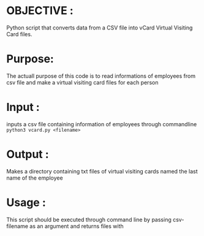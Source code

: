 # OBJECTIVE :
 Python script that converts data from a CSV file into vCard Virtual Visiting Card files. 
 
 
 
 
# Purpose:

The actuall purpose of this code is to read informations of employees from csv file and make a virtual visiting card files for each person


# Input :

inputs a csv file containing information of employees through commandline
`python3 vcard.py <filename>`


# Output : 

Makes a directory containing txt files of virtual visiting cards named the last name of the employee


# Usage :

This script should be executed through command line by passing csv-filename as an argument and returns files with 
